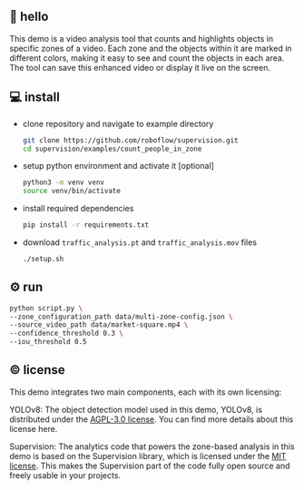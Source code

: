 ## 👋 hello

This demo is a video analysis tool that counts and highlights objects in specific zones 
of a video. Each zone and the objects within it are marked in different colors, making 
it easy to see and count the objects in each area. The tool can save this enhanced 
video or display it live on the screen.

## 💻 install

- clone repository and navigate to example directory

    ```bash
    git clone https://github.com/roboflow/supervision.git
    cd supervision/examples/count_people_in_zone
    ```

- setup python environment and activate it [optional]

    ```bash
    python3 -m venv venv
    source venv/bin/activate
    ```

- install required dependencies

    ```bash
    pip install -r requirements.txt
    ```

- download `traffic_analysis.pt` and `traffic_analysis.mov` files

    ```bash
    ./setup.sh
    ```
  
## ⚙️ run

```bash
python script.py \
--zone_configuration_path data/multi-zone-config.json \
--source_video_path data/market-square.mp4 \
--confidence_threshold 0.3 \
--iou_threshold 0.5
```

## © license

This demo integrates two main components, each with its own licensing:

YOLOv8: The object detection model used in this demo, YOLOv8, is distributed under the 
[AGPL-3.0 license](https://github.com/ultralytics/ultralytics/blob/main/LICENSE). You 
can find more details about this license here.

Supervision: The analytics code that powers the zone-based analysis in this demo is 
based on the Supervision library, which is licensed under the 
[MIT license](https://github.com/roboflow/supervision/blob/develop/LICENSE.md). This 
makes the Supervision part of the code fully open source and freely usable in your 
projects.